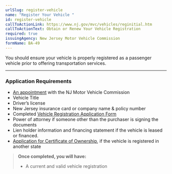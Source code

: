 ```yaml
---
urlSlug: register-vehicle
name: "Register Your Vehicle "
id: register-vehicle
callToActionLink: https://www.nj.gov/mvc/vehicles/reginitial.htm
callToActionText: Obtain or Renew Your Vehicle Registration
required: true
issuingAgency: New Jersey Motor Vehicle Commission
formName: BA-49
---
```

You should ensure your vehicle is properly registered as a passenger vehicle prior to offering transportation services.

---
### Application Requirements

- [An appointment](https://telegov.njportal.com/njmvc/AppointmentWizard) with the NJ Motor Vehicle Commission
- Vehicle Title
- Driver’s license
- New Jersey insurance card or company name & policy number
- Completed [Vehicle Registration Application Form](https://www.nj.gov/mvc/pdf/vehicles/BA-49.pdf)
- Power of attorney if someone other than the purchaser is signing the documents
- Lien holder information and financing statement if the vehicle is leased or financed.
- [Application for Certificate of Ownership](https://www.state.nj.us/mvc/pdf/vehicles/luxtaxapp.pdf), if the vehicle is registered in another state

>**Once completed, you will have:**
>
>- A current and valid vehicle registration